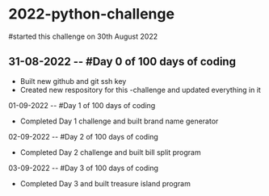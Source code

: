 # 2022-python-challenge
#started this challenge on 30th August 2022


## 31-08-2022 -- #Day 0 of 100 days of coding 
- Built new github and git ssh key
- Created new respository for this -challenge and updated everything in it

01-09-2022 -- #Day 1 of 100 days of coding 
- Completed Day 1 challenge and built brand name generator

02-09-2022 -- #Day 2 of 100 days of coding 
- Completed Day 2 challenge and built bill split program

03-09-2022 -- #Day 3 of 100 days of coding 
- Completed Day 3 and built treasure island program



